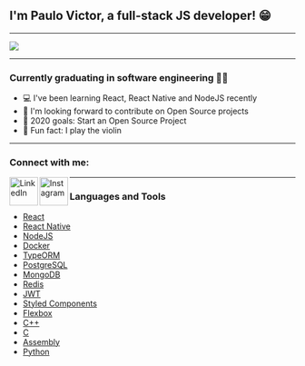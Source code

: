 ## I'm Paulo Victor, a full-stack JS developer! 😁
---

<img src="https://media.giphy.com/media/26tn33aiTi1jkl6H6/giphy.gif" />


---
### Currently graduating in software engineering 👨‍🎓
- 💻 I've been learning React, React Native and NodeJS recently
- 🤝 I'm looking forward to contribute on Open Source projects
- 🎯 2020 goals: Start an Open Source Project
- 🎻 Fun fact: I play the violin

---
### Connect with me:
[<img align="left" alt="LinkedIn" width="50px" src="https://cdn.jsdelivr.net/npm/simple-icons@v3/icons/linkedin.svg" />][LinkedIn]
[<img align="left" alt="Instagram" width="50px" src="https://cdn.jsdelivr.net/npm/simple-icons@v3/icons/instagram.svg" />][instagram]
<p></p>

---

### Languages and Tools

- [React](https://reactjs.org)
- [React Native](https://reactnative.dev)
- [NodeJS](https://nodejs.org/en/)
- [Docker](https://www.docker.com/)
- [TypeORM](https://typeorm.io/#/)
- [PostgreSQL](https://www.postgresql.org/)
- [MongoDB](https://www.mongodb.com/)
- [Redis](https://redis.io/)
- [JWT](https://jwt.io/)
- [Styled Components](https://developer.mozilla.org/pt-BR/docs/Web/HTML)
- [Flexbox](https://styled-components.com/)
- [C++](https://www.cplusplus.com/)
- [C](http://www.open-std.org/jtc1/sc22/wg14/)
- [Assembly]()
- [Python](https://www.python.org/)

[instagram]: <https://www.instagram.com/twistershark>
[linkedin]: <https://www.linkedin.com/in/paulovictorsilva/>

